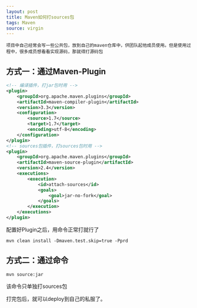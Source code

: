 ```yaml
---
layout: post
title: Maven如何打sources包
tags: Maven
source: virgin
---
```


    项目中自己经常会写一些公共包，放到自己的maven仓库中，供团队起他成员使用。但是使用过程中，很多成员想看看实现源码，那就得打源码包

## 方式一：通过Maven-Plugin
```xml
<!-- 编译插件，打jar包时用 -->
<plugin>
    <groupId>org.apache.maven.plugins</groupId>
    <artifactId>maven-compiler-plugin</artifactId>
    <version>3.3</version>
    <configuration>
        <source>1.7</source>
        <target>1.7</target>
        <encoding>utf-8</encoding>
    </configuration>
</plugin>
<!-- sources包插件，打sources包时用 -->
<plugin>
    <groupId>org.apache.maven.plugins</groupId>
    <artifactId>maven-source-plugin</artifactId>
    <version>2.4</version>
    <executions>
        <execution>
            <id>attach-sources</id>
            <goals>
                <goal>jar-no-fork</goal>
            </goals>
        </execution>
    </executions>
</plugin>
```
配置好Plugin之后，用命令正常打就行了
```shell
mvn clean install -Dmaven.test.skip=true -Pprd
```

## 方式二：通过命令
```shell
mvn source:jar
``` 
该命令只单独打sources包

打完包后，就可以deploy到自己的私服了。

